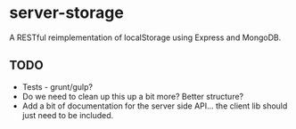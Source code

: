 server-storage
==============

 A RESTful reimplementation of localStorage using Express and MongoDB.

TODO
----

* Tests - grunt/gulp?
* Do we need to clean up this up a bit more? Better structure?
* Add a bit of documentation for the server side API... the client lib should just need to be included.
